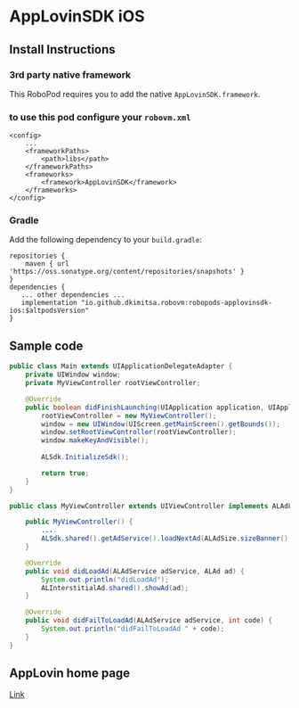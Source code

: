 # AppLovinSDK iOS

## Install Instructions

### 3rd party native framework
This RoboPod requires you to add the native `AppLovinSDK.framework`.

### to use this pod configure your `robovm.xml`

```
<config>
    ...
    <frameworkPaths>
        <path>libs</path>
    </frameworkPaths>
    <frameworks>
        <framework>AppLovinSDK</framework>
    </frameworks>
</config>
```

### Gradle

Add the following dependency to your `build.gradle`:

```
repositories {
    maven { url 'https://oss.sonatype.org/content/repositories/snapshots' }
}
dependencies {
   ... other dependencies ...
   implementation "io.github.dkimitsa.robovm:robopods-applovinsdk-ios:$altpodsVersion"
}
```

## Sample code 
```java
public class Main extends UIApplicationDelegateAdapter {
    private UIWindow window;
    private MyViewController rootViewController;

    @Override
    public boolean didFinishLaunching(UIApplication application, UIApplicationLaunchOptions launchOptions) {
        rootViewController = new MyViewController();
        window = new UIWindow(UIScreen.getMainScreen().getBounds());
        window.setRootViewController(rootViewController);
        window.makeKeyAndVisible();
        
        ALSdk.InitializeSdk();

        return true;
    }
}

public class MyViewController extends UIViewController implements ALAdLoadDelegate {

    public MyViewController() {
        .... 
        ALSdk.shared().getAdService().loadNextAd(ALAdSize.sizeBanner(), this);
    }

    @Override
    public void didLoadAd(ALAdService adService, ALAd ad) {
        System.out.println("didLoadAd");
        ALInterstitialAd.shared().showAd(ad);
    }

    @Override
    public void didFailToLoadAd(ALAdService adService, int code) {
        System.out.println("didFailToLoadAd " + code);
    }
}
```

## AppLovin home page

[Link](https://dash.applovin.com/docs)